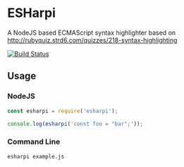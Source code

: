 # ESHarpi
A NodeJS based ECMAScript syntax highlighter based on http://rubyquiz.strd6.com/quizzes/218-syntax-highlighting

[![Build Status](https://travis-ci.org/alexlrobertson/esharpi.svg?branch=master)](https://travis-ci.org/alexlrobertson/esharpi)

## Usage

### NodeJS

```javascript
const esharpi = require('esharpi');

console.log(esharpi('const foo = "bar";'));
```

### Command Line

```bash
esharpi example.js
```
